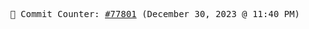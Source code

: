 <p align="center">
    <samp>
        📮 Commit Counter: <a href="https://github.com/Javascript-void0/Javascript-void0/commits/main">#77801</a> (December 30, 2023 @ 11:40 PM)
    </samp>
</p>